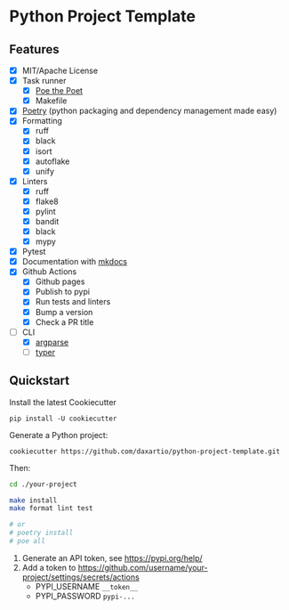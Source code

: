 # Python Project Template

## Features

- [x] MIT/Apache License
- [x] Task runner
  - [x] [Poe the Poet](https://github.com/nat-n/poethepoet)
  - [x] Makefile
- [x] [Poetry](https://python-poetry.org/) (python packaging and dependency management made easy)
- [x] Formatting
  - [x] ruff
  - [x] black
  - [x] isort
  - [x] autoflake
  - [x] unify
- [x] Linters
  - [x] ruff
  - [x] flake8
  - [x] pylint
  - [x] bandit
  - [x] black
  - [x] mypy
- [x] Pytest
- [x] Documentation with [mkdocs](https://www.mkdocs.org/)
- [x] Github Actions
  - [x] Github pages
  - [x] Publish to pypi
  - [x] Run tests and linters
  - [x] Bump a version
  - [x] Check a PR title
- [ ] CLI
  - [x] [argparse](https://docs.python.org/3/howto/argparse.html)
  - [ ] [typer](https://typer.tiangolo.com)

## Quickstart

Install the latest Cookiecutter

```
pip install -U cookiecutter
```

Generate a Python project:

```
cookiecutter https://github.com/daxartio/python-project-template.git
```

Then:

```bash
cd ./your-project

make install
make format lint test

# or
# poetry install
# poe all
```

1. Generate an API token, see https://pypi.org/help/
2. Add a token to https://github.com/username/your-project/settings/secrets/actions
   - PYPI_USERNAME `__token__`
   - PYPI_PASSWORD `pypi-...`
